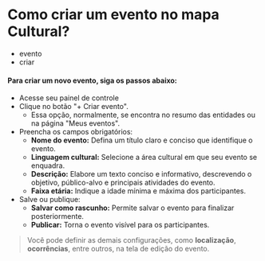 # Como criar um evento no mapa Cultural?

- evento
- criar

#### **Para criar um novo evento, siga os passos abaixo:**

* Acesse seu painel de controle
* Clique no botão "+ Criar evento".
    * Essa opção, normalmente, se encontra no resumo das entidades ou na página "Meus eventos".
* Preencha os campos obrigatórios:
    * **Nome do evento:** Defina um título claro e conciso que identifique o evento.
    * **Linguagem cultural:** Selecione a área cultural em que seu evento se enquadra.
    * **Descrição:** Elabore um texto conciso e informativo, descrevendo o objetivo, público-alvo e principais atividades do evento.
    * **Faixa etária:** Indique a idade mínima e máxima dos participantes.
* Salve ou publique:
    * **Salvar como rascunho:** Permite salvar o evento para finalizar posteriormente.
    * **Publicar:** Torna o evento visível para os participantes.

> Você pode definir as demais configurações, como **localização**, **ocorrências**, entre outros, na tela de edição do evento.